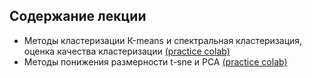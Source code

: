 ## Содержание лекции
* Методы кластеризации К-means и спектральная кластеризация, оценка качества кластеризации [(practice colab)](https://colab.research.google.com/github/shestakoff/sphere-ml-intro/blob/master/2019/lecture04-unsupervised/lecture-cluster-pract.ipynb)
* Методы понижения размерности t-sne и PCA [(practice colab)](https://colab.research.google.com/github/shestakoff/sphere-ml-intro/blob/master/2019/lecture04-unsupervised/lecture-dimred-pract.ipynb)
